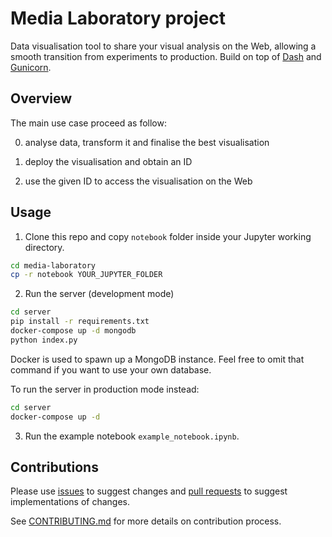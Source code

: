 # Media Laboratory project

Data visualisation tool to share your visual analysis on the Web,
allowing a smooth transition from experiments to production.
Build on top of [Dash](https://github.com/plotly/dash) and [Gunicorn](https://github.com/benoitc/gunicorn).

## Overview

The main use case proceed as follow:

0. analyse data, transform it and finalise the best visualisation

1. deploy the visualisation and obtain an ID

2. use the given ID to access the visualisation on the Web

## Usage

1. Clone this repo and copy `notebook` folder inside your Jupyter working directory.

```bash
cd media-laboratory
cp -r notebook YOUR_JUPYTER_FOLDER
```

2. Run the server (development mode)

```bash
cd server
pip install -r requirements.txt
docker-compose up -d mongodb
python index.py
```

Docker is used to spawn up a MongoDB instance. Feel free to omit that command if you want to use your own database.

To run the server in production mode instead:

```bash
cd server
docker-compose up -d
```

3. Run the example notebook `example_notebook.ipynb`.

## Contributions

Please use [issues](https://github.com/News-Teller/media-laboratory/issues)
to suggest changes and [pull requests](https://github.com/News-Teller/media-laboratory/pulls)
to suggest implementations of changes.

See [CONTRIBUTING.md](CONTRIBUTING.md) for more details on contribution process.
